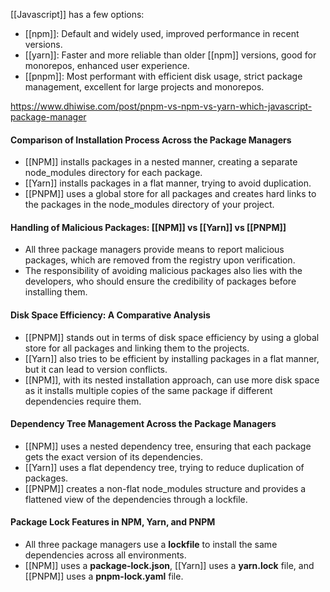 [[Javascript]] has a few options:

- [[npm]]: Default and widely used, improved performance in recent versions.
- [[yarn]]: Faster and more reliable than older [[npm]] versions, good for monorepos, enhanced user experience.
- [[pnpm]]: Most performant with efficient disk usage, strict package management, excellent for large projects and monorepos.

https://www.dhiwise.com/post/pnpm-vs-npm-vs-yarn-which-javascript-package-manager

#### **Comparison of Installation Process Across the Package Managers**

- [[NPM]] installs packages in a nested manner, creating a separate node_modules directory for each package.
- [[Yarn]] installs packages in a flat manner, trying to avoid duplication.
- [[PNPM]] uses a global store for all packages and creates hard links to the packages in the node_modules directory of your project.

#### **Handling of Malicious Packages: [[NPM]] vs [[Yarn]] vs [[PNPM]]**

- All three package managers provide means to report malicious packages, which are removed from the registry upon verification.
- The responsibility of avoiding malicious packages also lies with the developers, who should ensure the credibility of packages before installing them.

#### **Disk Space Efficiency: A Comparative Analysis**

- [[PNPM]] stands out in terms of disk space efficiency by using a global store for all packages and linking them to the projects.
- [[Yarn]] also tries to be efficient by installing packages in a flat manner, but it can lead to version conflicts.
- [[NPM]], with its nested installation approach, can use more disk space as it installs multiple copies of the same package if different dependencies require them.

#### **Dependency Tree Management Across the Package Managers**

- [[NPM]] uses a nested dependency tree, ensuring that each package gets the exact version of its dependencies.
- [[Yarn]] uses a flat dependency tree, trying to reduce duplication of packages.
- [[PNPM]] creates a non-flat node_modules structure and provides a flattened view of the dependencies through a lockfile.

#### **Package Lock Features in NPM, Yarn, and PNPM**

- All three package managers use a **lockfile** to install the same dependencies across all environments.
- [[NPM]] uses a **package-lock.json**, [[Yarn]] uses a **yarn.lock** file, and [[PNPM]] uses a **pnpm-lock.yaml** file.